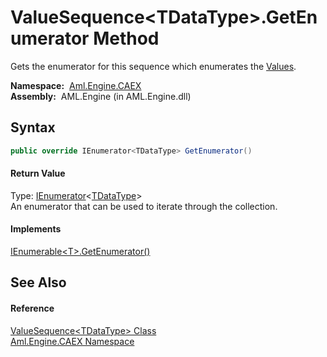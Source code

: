 ValueSequence&lt;TDataType>.GetEnumerator Method
================================================
Gets the enumerator for this sequence which enumerates the [Values][1].

  **Namespace:**  [Aml.Engine.CAEX][2]  
  **Assembly:**  AML.Engine (in AML.Engine.dll)

Syntax
------

```csharp
public override IEnumerator<TDataType> GetEnumerator()
```

#### Return Value
Type: [IEnumerator][3]&lt;[TDataType][4]>  
An enumerator that can be used to iterate through the collection.
#### Implements
[IEnumerable&lt;T>.GetEnumerator()][5]  


See Also
--------

#### Reference
[ValueSequence&lt;TDataType> Class][4]  
[Aml.Engine.CAEX Namespace][2]  

[1]: Values.md
[2]: ../README.md
[3]: https://docs.microsoft.com/dotnet/api/system.collections.generic.ienumerator-1
[4]: README.md
[5]: https://docs.microsoft.com/dotnet/api/system.collections.generic.ienumerable-1.getenumerator#System_Collections_Generic_IEnumerable_1_GetEnumerator
[6]: https://www.automationml.org
[7]: ../../icons/logoShade.png